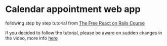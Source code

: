 # Calendar appointment web app

following step by step tutorial from [The Free React on Rails Course](https://learnetto.com/users/hrishio/courses/the-free-react-on-rails-course)

if you decided to follow the tutorial, please be aware on sudden changes in the video, more info [here](https://learnetto.com/users/amirulabu/courses/19/discussion_topics/11)